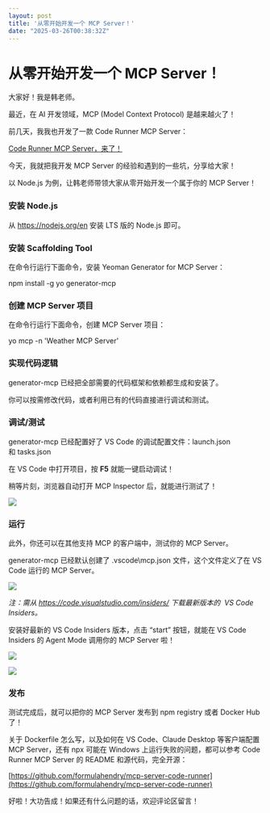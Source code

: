 ```yaml
---
layout: post
title: '从零开始开发一个 MCP Server！'
date: "2025-03-26T00:38:32Z"
---
```

从零开始开发一个 MCP Server！
====================

大家好！我是韩老师。

最近，在 AI 开发领域，MCP (Model Context Protocol) 是越来越火了！

前几天，我我也开发了一款 Code Runner MCP Server：

[Code Runner MCP Server，来了！](https://zhuanlan.zhihu.com/p/31648301549)

今天，我就把我开发 MCP Server 的经验和遇到的一些坑，分享给大家！

以 Node.js 为例，让韩老师带领大家从零开始开发一个属于你的 MCP Server！

### 安装 Node.js  

从 https://nodejs.org/en 安装 LTS 版的 Node.js 即可。

### 安装 Scaffolding Tool

在命令行运行下面命令，安装 Yeoman Generator for MCP Server：

npm install -g yo generator-mcp

### 创建 MCP Server 项目

在命令行运行下面命令，创建 MCP Server 项目：

yo mcp -n 'Weather MCP Server'

### 实现代码逻辑

generator-mcp 已经把全部需要的代码框架和依赖都生成和安装了。

你可以按需修改代码，或者利用已有的代码直接进行调试和测试。

### 调试/测试

generator-mcp 已经配置好了 VS Code 的调试配置文件：launch.json 和 tasks.json  

在 VS Code 中打开项目，按 **F5** 就能一键启动调试！

稍等片刻，浏览器自动打开 MCP Inspector 后，就能进行测试了！

![](https://img2024.cnblogs.com/blog/1857417/202503/1857417-20250325194403121-217218706.png)

### 运行

此外，你还可以在其他支持 MCP 的客户端中，测试你的 MCP Server。

generator-mcp 已经默认创建了 .vscode\\mcp.json 文件，这个文件定义了在 VS Code 运行的 MCP Server。

![](https://img2024.cnblogs.com/blog/1857417/202503/1857417-20250325194607424-440835697.png)

_注：需从 https://code.visualstudio.com/insiders/ 下载最新版本的  VS Code Insiders。_

安装好最新的 VS Code Insiders 版本，点击 “start” 按钮，就能在 VS Code Insiders 的 Agent Mode 调用你的 MCP Server 啦！

![](https://img2024.cnblogs.com/blog/1857417/202503/1857417-20250325194739543-966714087.png)

![](https://img2024.cnblogs.com/blog/1857417/202503/1857417-20250325194827930-1404102978.jpg)

### 发布

测试完成后，就可以把你的 MCP Server 发布到 npm registry 或者 Docker Hub 了！

关于 Dockerfile 怎么写，以及如何在 VS Code、Claude Desktop 等客户端配置 MCP Server，还有 npx 可能在 Windows 上运行失败的问题，都可以参考 Code Runner MCP Server 的 README 和源代码，完全开源：

[https://github.com/formulahendry/mcp-server-code-runner](https://github.com/formulahendry/mcp-server-code-runner)

好啦！大功告成！如果还有什么问题的话，欢迎评论区留言！